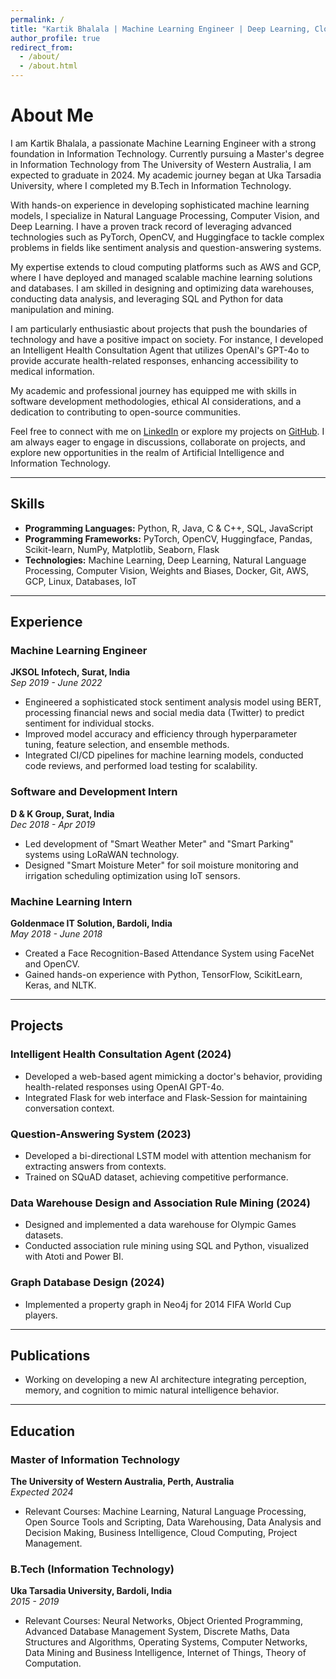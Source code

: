 ```yaml
---
permalink: /
title: "Kartik Bhalala | Machine Learning Engineer | Deep Learning, Cloud, and Data Science"
author_profile: true
redirect_from: 
  - /about/
  - /about.html
---
```


# About Me

I am Kartik Bhalala, a passionate Machine Learning Engineer with a strong foundation in Information Technology. Currently pursuing a Master's degree in Information Technology from The University of Western Australia, I am expected to graduate in 2024. My academic journey began at Uka Tarsadia University, where I completed my B.Tech in Information Technology.

With hands-on experience in developing sophisticated machine learning models, I specialize in Natural Language Processing, Computer Vision, and Deep Learning. I have a proven track record of leveraging advanced technologies such as PyTorch, OpenCV, and Huggingface to tackle complex problems in fields like sentiment analysis and question-answering systems.

My expertise extends to cloud computing platforms such as AWS and GCP, where I have deployed and managed scalable machine learning solutions and databases. I am skilled in designing and optimizing data warehouses, conducting data analysis, and leveraging SQL and Python for data manipulation and mining.

I am particularly enthusiastic about projects that push the boundaries of technology and have a positive impact on society. For instance, I developed an Intelligent Health Consultation Agent that utilizes OpenAI's GPT-4o to provide accurate health-related responses, enhancing accessibility to medical information.

My academic and professional journey has equipped me with skills in software development methodologies, ethical AI considerations, and a dedication to contributing to open-source communities.

Feel free to connect with me on [LinkedIn](https://www.linkedin.com/in/kartik-bhalala/) or explore my projects on [GitHub](https://github.com/kartikbhalala). I am always eager to engage in discussions, collaborate on projects, and explore new opportunities in the realm of Artificial Intelligence and Information Technology.

---

## Skills

- **Programming Languages:** Python, R, Java, C & C++, SQL, JavaScript
- **Programming Frameworks:** PyTorch, OpenCV, Huggingface, Pandas, Scikit-learn, NumPy, Matplotlib, Seaborn, Flask
- **Technologies:** Machine Learning, Deep Learning, Natural Language Processing, Computer Vision, Weights and Biases, Docker, Git, AWS, GCP, Linux, Databases, IoT

---

## Experience

### Machine Learning Engineer
**JKSOL Infotech, Surat, India**  
*Sep 2019 - June 2022*
- Engineered a sophisticated stock sentiment analysis model using BERT, processing financial news and social media data (Twitter) to predict sentiment for individual stocks.
- Improved model accuracy and efficiency through hyperparameter tuning, feature selection, and ensemble methods.
- Integrated CI/CD pipelines for machine learning models, conducted code reviews, and performed load testing for scalability.

### Software and Development Intern
**D & K Group, Surat, India**  
*Dec 2018 - Apr 2019*
- Led development of "Smart Weather Meter" and "Smart Parking" systems using LoRaWAN technology.
- Designed "Smart Moisture Meter" for soil moisture monitoring and irrigation scheduling optimization using IoT sensors.

### Machine Learning Intern
**Goldenmace IT Solution, Bardoli, India**  
*May 2018 - June 2018*
- Created a Face Recognition-Based Attendance System using FaceNet and OpenCV.
- Gained hands-on experience with Python, TensorFlow, ScikitLearn, Keras, and NLTK.

---

## Projects

### Intelligent Health Consultation Agent (2024)
- Developed a web-based agent mimicking a doctor's behavior, providing health-related responses using OpenAI GPT-4o.
- Integrated Flask for web interface and Flask-Session for maintaining conversation context.

### Question-Answering System (2023)
- Developed a bi-directional LSTM model with attention mechanism for extracting answers from contexts.
- Trained on SQuAD dataset, achieving competitive performance.

### Data Warehouse Design and Association Rule Mining (2024)
- Designed and implemented a data warehouse for Olympic Games datasets.
- Conducted association rule mining using SQL and Python, visualized with Atoti and Power BI.

### Graph Database Design (2024)
- Implemented a property graph in Neo4j for 2014 FIFA World Cup players.

---

## Publications

- Working on developing a new AI architecture integrating perception, memory, and cognition to mimic natural intelligence behavior.

---

## Education

### Master of Information Technology
**The University of Western Australia, Perth, Australia**  
*Expected 2024*  
- Relevant Courses: Machine Learning, Natural Language Processing, Open Source Tools and Scripting, Data Warehousing, Data Analysis and Decision Making, Business Intelligence, Cloud Computing, Project Management.

### B.Tech (Information Technology)
**Uka Tarsadia University, Bardoli, India**  
*2015 - 2019*  
- Relevant Courses: Neural Networks, Object Oriented Programming, Advanced Database Management System, Discrete Maths, Data Structures and Algorithms, Operating Systems, Computer Networks, Data Mining and Business Intelligence, Internet of Things, Theory of Computation.

